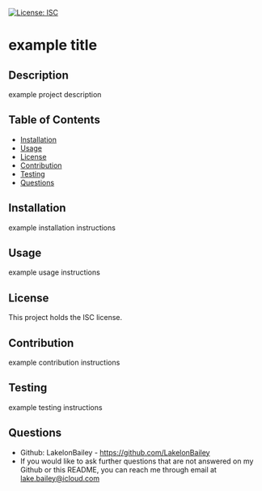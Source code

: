 [![License: ISC](https://img.shields.io/badge/License-ISC-blue.svg)](https://opensource.org/licenses/ISC)

# example title

## Description
example project description

## Table of Contents 
- [Installation](#installation)
- [Usage](#usage)
- [License](#license)
- [Contribution](#contribution)
- [Testing](#testing)
- [Questions](#questions)

## Installation
example installation instructions

## Usage
example usage instructions

## License
This project holds the ISC license.

## Contribution
example contribution instructions

## Testing
example testing instructions

## Questions
- Github: LakelonBailey - https://github.com/LakelonBailey
- If you would like to ask further questions that are not answered on my Github or this README, you can reach me through email at lake.bailey@icloud.com
    